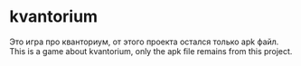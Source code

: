 # kvantorium
Это игра про кванториум, от этого проекта остался только apk файл. This is a game about kvantorium, only the apk file remains from this project.
